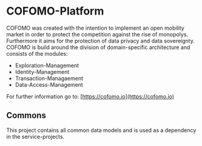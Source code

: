 # COFOMO-Platform
COFOMO was created with the intention to implement an open mobility market in order to protect the competition against the rise of monopolys. Furthermore it aims for the protection of data privacy and data sovereignty. COFOMO is build around the division of domain-specific architecture and consists of the modules: 

- Exploration-Management
- Identity-Management
- Transaction-Managaement
- Data-Access-Management

For further information go to: [https://cofomo.io](https://cofomo.io)

## Commons

This project contains all common data models and is used as a dependency in the service-projects.
